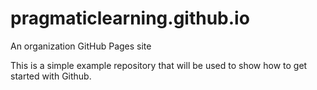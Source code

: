 # pragmaticlearning.github.io
An organization GitHub Pages site

This is a simple example repository that will be used to show how to get started with Github.

